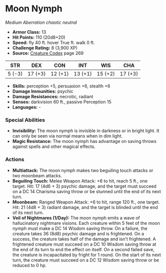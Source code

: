 # Moon Nymph

*Medium* *Aberration* *chaotic neutral*

- **Armor Class:** 13
- **Hit Points:** 110 (20d8+20)
- **Speed:** fly 40 ft. hover True ft. walk 0 ft.
- **Challenge Rating:** 8 (3,900 XP)
- **Source:** [Creature Codex](https://koboldpress.com/kpstore/product/creature-codex-for-5th-edition-dnd) page 269

| STR | DEX | CON | INT | WIS | CHA |
| --- | --- | --- | --- | --- | --- |
| 5 (-3) | 17 (+3) | 12 (+1) | 13 (+1) | 15 (+2) | 17 (+3) |

- **Skills:** perception +5, persuasion +6, stealth +6
- **Damage Immunities:** psychic
- **Damage Resistances:** necrotic, radiant
- **Senses:** darkvision 60 ft., passive Perception 15
- **Languages:** -
### Special Abilities
- **Invisibility:** The moon nymph is invisible in darkness or in bright light. It can only be seen via normal means when in dim light.
- **Magic Resistance:** The moon nymph has advantage on saving throws against spells and other magical effects.
### Actions
- **Multiattack:** The moon nymph makes two beguiling touch attacks or two moonbeam attacks.
- **Beguiling Touch:** Melee Weapon Attack: +6 to hit, reach 5 ft., one target. Hit: 17 (4d6 + 3) psychic damage, and the target must succeed on a DC 14 Charisma saving throw or be stunned until the end of its next turn.
- **Moonbeam:** Ranged Weapon Attack: +6 to hit, range 120 ft., one target. Hit: 21 (4d8 + 3) radiant damage, and the target is blinded until the end of its next turn.
- **Veil of Nightmares (1/Day):** The moon nymph emits a wave of hallucinatory nightmare visions. Each creature within 5 feet of the moon nymph must make a DC 14 Wisdom saving throw. On a failure, the creature takes 36 (8d8) psychic damage and is frightened. On a success, the creature takes half of the damage and isn't frightened. A frightened creature must succeed on a DC 10 Wisdom saving throw at the end of its turn to end the effect on itself. On a second failed save, the creature is incapacitated by fright for 1 round. On the start of its next turn, the creature must succeed on a DC 12 Wisdom saving throw or be reduced to 0 hp.


